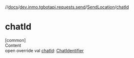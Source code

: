 //[docs](../../../index.md)/[dev.inmo.tgbotapi.requests.send](../index.md)/[SendLocation](index.md)/[chatId](chat-id.md)



# chatId  
[common]  
Content  
open override val [chatId](chat-id.md): [ChatIdentifier](../../dev.inmo.tgbotapi.types/-chat-identifier/index.md)  



